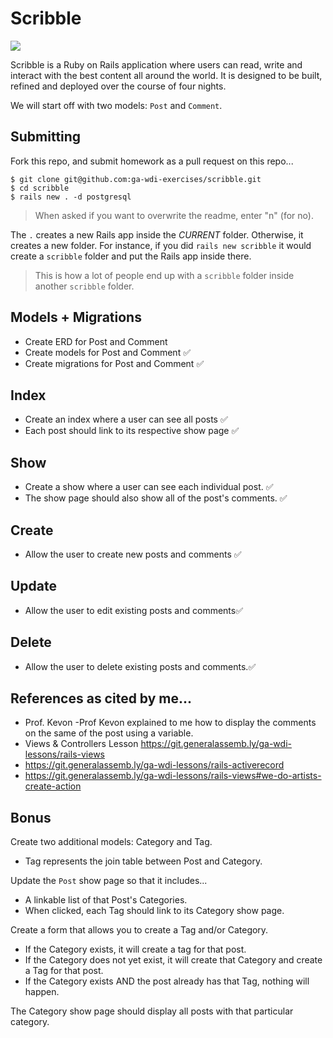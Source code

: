 # Scribble

![](https://dl.dropboxusercontent.com/s/8frf8rblw6pnpds/hipsterlogogenerator_1438007087793.png?dl=0)

Scribble is a Ruby on Rails application where users can read, write and interact
with the best content all around the world. It is designed to be built, refined and deployed over the course of four nights.

We will start off with two models: `Post` and `Comment`.

## Submitting

Fork this repo, and submit homework as a pull request on this repo...

```
$ git clone git@github.com:ga-wdi-exercises/scribble.git
$ cd scribble
$ rails new . -d postgresql
```
> When asked if you want to overwrite the readme, enter "n" (for no).

The `.` creates a new Rails app inside the *CURRENT* folder. Otherwise, it creates a new folder. For instance, if you did `rails new scribble` it would create a `scribble` folder and put the Rails app inside there.

> This is how a lot of people end up with a `scribble` folder inside another `scribble` folder.

## Models + Migrations

- Create ERD for Post and Comment
- Create models for Post and Comment ✅
- Create migrations for Post and Comment ✅

## Index

- Create an index where a user can see all posts ✅
- Each post should link to its respective show page ✅

## Show

- Create a show where a user can see each individual post. ✅
- The show page should also show all of the post's comments. ✅

## Create

- Allow the user to create new posts and comments ✅

## Update

- Allow the user to edit existing posts and comments✅

## Delete 

- Allow the user to delete existing posts and comments.✅

## References as cited by me...
- Prof. Kevon
-Prof Kevon explained to me how to display the comments on the same of the post using a variable.
- Views & Controllers Lesson https://git.generalassemb.ly/ga-wdi-lessons/rails-views
- https://git.generalassemb.ly/ga-wdi-lessons/rails-activerecord
- https://git.generalassemb.ly/ga-wdi-lessons/rails-views#we-do-artists-create-action
## Bonus

Create two additional models: Category and Tag.
* Tag represents the join table between Post and Category.

Update the `Post` show page so that it includes...
* A linkable list of that Post's Categories.
* When clicked, each Tag should link to its Category show page.

Create a form that allows you to create a Tag and/or Category.
*  If the Category exists, it will create a tag for that post.
*  If the Category does not yet exist, it will create that Category and create a Tag for that post.
*  If the Category exists AND the post already has that Tag, nothing will happen.

The Category show page should display all posts with that particular category.

